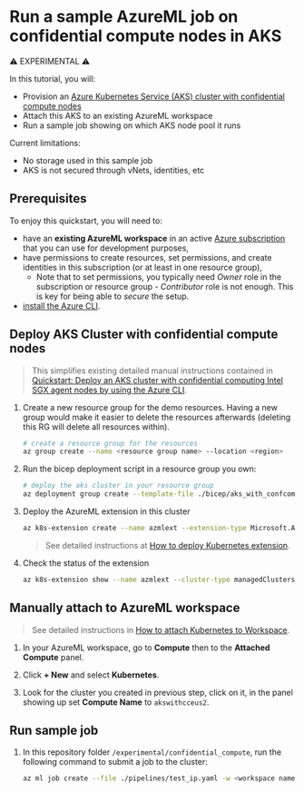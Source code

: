 # Run a sample AzureML job on confidential compute nodes in AKS

:warning: EXPERIMENTAL :warning:

In this tutorial, you will:
* Provision an [Azure Kubernetes Service (AKS) cluster with confidential compute nodes](https://learn.microsoft.com/en-us/azure/confidential-computing/confidential-nodes-aks-overview)
* Attach this AKS to an existing AzureML workspace
* Run a sample job showing on which AKS node pool it runs

Current limitations:
* No storage used in this sample job
* AKS is not secured through vNets, identities, etc

## Prerequisites

To enjoy this quickstart, you will need to:
- have an **existing AzureML workspace** in an active [Azure subscription](https://azure.microsoft.com) that you can use for development purposes,
- have permissions to create resources, set permissions, and create identities in this subscription (or at least in one resource group),
  - Note that to set permissions, you typically need _Owner_ role in the subscription or resource group - _Contributor_ role is not enough. This is key for being able to _secure_ the setup.
- [install the Azure CLI](https://learn.microsoft.com/en-us/cli/azure/install-azure-cli).

## Deploy AKS Cluster with confidential compute nodes

> This simplifies existing detailed manual instructions contained in [Quickstart: Deploy an AKS cluster with confidential computing Intel SGX agent nodes by using the Azure CLI](https://learn.microsoft.com/en-us/azure/confidential-computing/confidential-enclave-nodes-aks-get-started).

1. Create a new resource group for the demo resources. Having a new group would make it easier to delete the resources afterwards (deleting this RG will delete all resources within).

    ```bash
    # create a resource group for the resources
    az group create --name <resource group name> --location <region>
    ```

2. Run the bicep deployment script in a resource group you own:

    ```bash
    # deploy the aks cluster in your resource group
    az deployment group create --template-file ./bicep/aks_with_confcomp.bicep --resource-group <resource group name> --parameters clusterName="akswithcceus2" region='eastus2'
    ```

3. Deploy the AzureML extension in this cluster

    ```bash
    az k8s-extension create --name azmlext --extension-type Microsoft.AzureML.Kubernetes --config enableTraining=True enableInference=False inferenceRouterServiceType=LoadBalancer allowInsecureConnections=True inferenceLoadBalancerHA=False --cluster-type managedClusters --cluster-name akswithcceus2 --scope cluster --resource-group <resource group name>
    ```

    > See detailed instructions at [How to deploy Kubernetes extension](https://learn.microsoft.com/en-us/azure/machine-learning/how-to-deploy-kubernetes-extension?tabs=deploy-extension-with-cli).

4. Check the status of the extension

    ```bash
    az k8s-extension show --name azmlext --cluster-type managedClusters --cluster-name akswithcceus2 --resource-group <resource group name>
    ```

## Manually attach to AzureML workspace

> See detailed instructions in [How to attach Kubernetes to Workspace](https://learn.microsoft.com/en-us/azure/machine-learning/how-to-attach-kubernetes-to-workspace?tabs=cli).

1. In your AzureML workspace, go to **Compute** then to the **Attached Compute** panel.

2. Click **+ New** and select **Kubernetes**.

3. Look for the cluster you created in previous step, click on it, in the panel showing up set **Compute Name** to `akswithcceus2`.

## Run sample job

1. In this repository folder `/experimental/confidential_compute`, run the following command to submit a job to the cluster:

    ```bash
    az ml job create --file ./pipelines/test_ip.yaml -w <workspace name> -g <resource group name>
    ```
